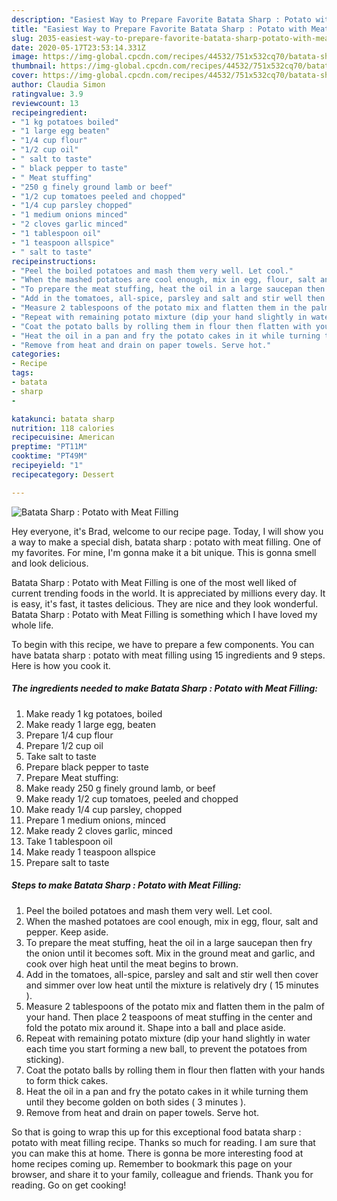 ```yaml
---
description: "Easiest Way to Prepare Favorite Batata Sharp : Potato with Meat Filling"
title: "Easiest Way to Prepare Favorite Batata Sharp : Potato with Meat Filling"
slug: 2035-easiest-way-to-prepare-favorite-batata-sharp-potato-with-meat-filling
date: 2020-05-17T23:53:14.331Z
image: https://img-global.cpcdn.com/recipes/44532/751x532cq70/batata-sharp-potato-with-meat-filling-recipe-main-photo.jpg
thumbnail: https://img-global.cpcdn.com/recipes/44532/751x532cq70/batata-sharp-potato-with-meat-filling-recipe-main-photo.jpg
cover: https://img-global.cpcdn.com/recipes/44532/751x532cq70/batata-sharp-potato-with-meat-filling-recipe-main-photo.jpg
author: Claudia Simon
ratingvalue: 3.9
reviewcount: 13
recipeingredient:
- "1 kg potatoes boiled"
- "1 large egg beaten"
- "1/4 cup flour"
- "1/2 cup oil"
- " salt to taste"
- " black pepper to taste"
- " Meat stuffing"
- "250 g finely ground lamb or beef"
- "1/2 cup tomatoes peeled and chopped"
- "1/4 cup parsley chopped"
- "1 medium onions minced"
- "2 cloves garlic minced"
- "1 tablespoon oil"
- "1 teaspoon allspice"
- " salt to taste"
recipeinstructions:
- "Peel the boiled potatoes and mash them very well. Let cool."
- "When the mashed potatoes are cool enough, mix in egg, flour, salt and pepper. Keep aside."
- "To prepare the meat stuffing, heat the oil in a large saucepan then fry the onion until it becomes soft. Mix in the ground meat and garlic, and cook over high heat until the meat begins to brown."
- "Add in the tomatoes, all-spice, parsley and salt and stir well then cover and simmer over low heat until the mixture is relatively dry ( 15 minutes )."
- "Measure 2 tablespoons of the potato mix and flatten them in the palm of your hand. Then place 2 teaspoons of meat stuffing in the center and fold the potato mix around it.  Shape into a ball and place aside."
- "Repeat with remaining potato mixture (dip your hand slightly in water each time you start forming a new ball, to prevent the potatoes from sticking)."
- "Coat the potato balls by rolling them in flour then flatten with your hands to form thick cakes."
- "Heat the oil in a pan and fry the potato cakes in it while turning them until they become golden on both sides ( 3 minutes )."
- "Remove from heat and drain on paper towels. Serve hot."
categories:
- Recipe
tags:
- batata
- sharp
- 

katakunci: batata sharp  
nutrition: 118 calories
recipecuisine: American
preptime: "PT11M"
cooktime: "PT49M"
recipeyield: "1"
recipecategory: Dessert

---
```



![Batata Sharp : Potato with Meat Filling](https://img-global.cpcdn.com/recipes/44532/751x532cq70/batata-sharp-potato-with-meat-filling-recipe-main-photo.jpg)

Hey everyone, it's Brad, welcome to our recipe page. Today, I will show you a way to make a special dish, batata sharp : potato with meat filling. One of my favorites. For mine, I'm gonna make it a bit unique. This is gonna smell and look delicious.

Batata Sharp : Potato with Meat Filling is one of the most well liked of current trending foods in the world. It is appreciated by millions every day. It is easy, it's fast, it tastes delicious. They are nice and they look wonderful. Batata Sharp : Potato with Meat Filling is something which I have loved my whole life.




To begin with this recipe, we have to prepare a few components. You can have batata sharp : potato with meat filling using 15 ingredients and 9 steps. Here is how you cook it.

<!--inarticleads1-->

##### The ingredients needed to make Batata Sharp : Potato with Meat Filling:

1. Make ready 1 kg potatoes, boiled
1. Make ready 1 large egg, beaten
1. Prepare 1/4 cup flour
1. Prepare 1/2 cup oil
1. Take  salt to taste
1. Prepare  black pepper to taste
1. Prepare  Meat stuffing:
1. Make ready 250 g finely ground lamb, or beef
1. Make ready 1/2 cup tomatoes, peeled and chopped
1. Make ready 1/4 cup parsley, chopped
1. Prepare 1 medium onions, minced
1. Make ready 2 cloves garlic, minced
1. Take 1 tablespoon oil
1. Make ready 1 teaspoon allspice
1. Prepare  salt to taste




<!--inarticleads2-->

##### Steps to make Batata Sharp : Potato with Meat Filling:

1. Peel the boiled potatoes and mash them very well. Let cool.
1. When the mashed potatoes are cool enough, mix in egg, flour, salt and pepper. Keep aside.
1. To prepare the meat stuffing, heat the oil in a large saucepan then fry the onion until it becomes soft. Mix in the ground meat and garlic, and cook over high heat until the meat begins to brown.
1. Add in the tomatoes, all-spice, parsley and salt and stir well then cover and simmer over low heat until the mixture is relatively dry ( 15 minutes ).
1. Measure 2 tablespoons of the potato mix and flatten them in the palm of your hand. Then place 2 teaspoons of meat stuffing in the center and fold the potato mix around it.  Shape into a ball and place aside.
1. Repeat with remaining potato mixture (dip your hand slightly in water each time you start forming a new ball, to prevent the potatoes from sticking).
1. Coat the potato balls by rolling them in flour then flatten with your hands to form thick cakes.
1. Heat the oil in a pan and fry the potato cakes in it while turning them until they become golden on both sides ( 3 minutes ).
1. Remove from heat and drain on paper towels. Serve hot.




So that is going to wrap this up for this exceptional food batata sharp : potato with meat filling recipe. Thanks so much for reading. I am sure that you can make this at home. There is gonna be more interesting food at home recipes coming up. Remember to bookmark this page on your browser, and share it to your family, colleague and friends. Thank you for reading. Go on get cooking!
